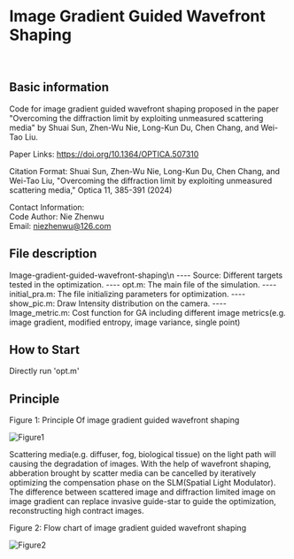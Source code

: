 # Image Gradient Guided Wavefront Shaping
​
## Basic information

Code for image gradient guided wavefront shaping proposed in the paper "Overcoming the diffraction limit by exploiting unmeasured scattering media" by Shuai Sun, Zhen-Wu Nie, Long-Kun Du, Chen Chang, and Wei-Tao Liu. 

Paper Links: https://doi.org/10.1364/OPTICA.507310

​Citation Format: Shuai Sun, Zhen-Wu Nie, Long-Kun Du, Chen Chang, and Wei-Tao Liu, "Overcoming the diffraction limit by exploiting unmeasured scattering media," Optica 11, 385-391 (2024) 

Contact Information:  
Code Author: Nie Zhenwu  
Email: niezhenwu@126.com

## File description

Image-gradient-guided-wavefront-shaping\n
---- Source: Different targets tested in the optimization.
---- opt.m: The main file of the simulation.
---- initial_pra.m: The file initializing parameters for optimization.
---- show_pic.m: Draw Intensity distribution on the camera.
---- Image_metric.m: Cost function for GA including different image metrics(e.g. image gradient, modified entropy, image variance, single point) 

## How to Start

Directly run 'opt.m'

## Principle

Figure 1: Principle Of image gradient guided wavefront shaping

![Figure1](https://github.com/Peakmit/Image-gradient-guided-wavefront-shaping/assets/46422710/079af191-4da0-4841-a161-77b75dfbcdda)

Scattering media(e.g. diffuser, fog, biological tissue) on the light path will causing the degradation of images. With the help of wavefront shaping, abberation brought by scatter media can be cancelled by iteratively optimizing the compensation phase on the SLM(Spatial Light Modulator). The difference between scattered image and diffraction limited image on image gradient can replace invasive guide-star to guide the optimization, reconstructing high contract images.

Figure 2: Flow chart of image gradient guided wavefront shaping

![Figure2](https://github.com/Peakmit/Image-gradient-guided-wavefront-shaping/assets/46422710/abc481e6-64e9-4e59-beaa-2d187d90262e)





